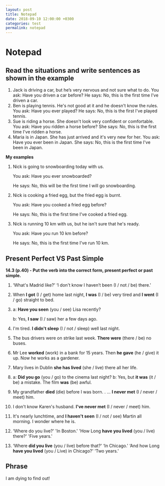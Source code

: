 ```yaml
---
layout: post
title: Notepad
date: 2018-09-10 12:00:00 +0300
categories: test
permalink: notepad
---
```


# Notepad



## Read the situations and write sentences as shown in the example

1. Jack is driving a car, but he’s very nervous and not sure what to do.
   You ask: Have you driven a car before?
   He says: No, this is the first time I’ve driven a car.
2. Ben is playing tennis. He's not good at it and he doesn't know the rules.
   You ask: Have you ever played?
   He says: No, this is the first I've played tennis.
3. Sue is riding a horse. She doesn't look very confident or comfortable.
   You ask: Have you ridden a horse before?
   She says: No, this is the first time I've ridden a horse.
4. Maria is in Japan. She has just arrived and it's very new for her.
   You ask: Have you ever been in Japan.
   She says: No, this is the first time I've been in Japan.

**My examples**

1. Nick is going to snowboarding today with us.

   You ask: Have you ever snowboarded?

   He says: No, this will be the first time I will go snowboarding.

2. Nick is cooking a fried egg, but the fried egg is burnt.

   You ask: Have you cooked a fried egg before?

   He says: No, this is the first time I've cooked a fried egg.

3. Nick is running 10 km with us, but he isn't sure that he's ready.

   You ask: Have you run 10 km before?

   He says: No, this is the first time I've run 10 km.













## Present Perfect VS Past Simple

**14.3 (p.40) - Put the verb into the correct form, present perfect or past simple.**

1. ‘What's Madrid like?' ‘I don't know I haven’t been (I / not / be) there.'

2. When **I got** (I / get) home last night, **I was** (I / be) very tired and **I went** (I / go) straight to bed.

3. a: **Have you seen** (you / see) Lisa recently?

   b: Yes, **I saw** (I / saw) her a few days ago.

4. I'm tired. **I didn't sleep** (I / not / sleep) well last night.
5. The bus drivers were on strike last week. **There were** (there / be) no buses.
6. Mr Lee **worked** (work) in a bank for 15 years. Then **he gave** (he / give) it up. Now he works as a gardener.
7. Mary lives in Dublin **she has lived** (she / live) there all her life.
8. a: **Did you go** (you / go) to the cinema last night?
   b: Yes, but **it was** (it / be) a mistake. The film **was** (be) awful.
9. My grandfather **died** (die) before I was born. . ...
   **I never met** (I / never / meet) him.
10. I don't know Karen's husband. **I've never met** (I / never / meet) him.
11. It's nearly lunchtime, and **I haven't seen** (I / not / see) Martin all morning.
    I wonder where he is.
12. ‘Where do you live?' 'In Boston.'
    'How Long **have you lived** (you / live) there?' 'Five years.'
13. ‘Where **did you live** (you / live) before that?' ‘In Chicago.'
    ‘And how Long **have you lived** (you / Live) in Chicago?' ‘Two years.'




## Phrase

I am dying to find out!
